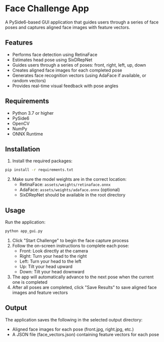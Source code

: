 # Face Challenge App

A PySide6-based GUI application that guides users through a series of face poses and captures aligned face images with feature vectors.

## Features

- Performs face detection using RetinaFace
- Estimates head pose using SixDRepNet
- Guides users through a series of poses: front, right, left, up, down
- Creates aligned face images for each completed pose
- Generates face recognition vectors (using AdaFace if available, or random vectors)
- Provides real-time visual feedback with pose angles

## Requirements

- Python 3.7 or higher
- PySide6
- OpenCV
- NumPy
- ONNX Runtime

## Installation

1. Install the required packages:

```bash
pip install -r requirements.txt
```

2. Make sure the model weights are in the correct location:
   - RetinaFace: `assets/weights/retinaface.onnx`
   - AdaFace: `assets/weights/adaface.onnx` (optional)
   - SixDRepNet should be available in the root directory

## Usage

Run the application:

```bash
python app_gui.py
```

1. Click "Start Challenge" to begin the face capture process
2. Follow the on-screen instructions to complete each pose:
   - Front: Look directly at the camera
   - Right: Turn your head to the right
   - Left: Turn your head to the left
   - Up: Tilt your head upward
   - Down: Tilt your head downward
3. The app will automatically advance to the next pose when the current one is completed
4. After all poses are completed, click "Save Results" to save aligned face images and feature vectors

## Output

The application saves the following in the selected output directory:
- Aligned face images for each pose (front.jpg, right.jpg, etc.)
- A JSON file (face_vectors.json) containing feature vectors for each pose 